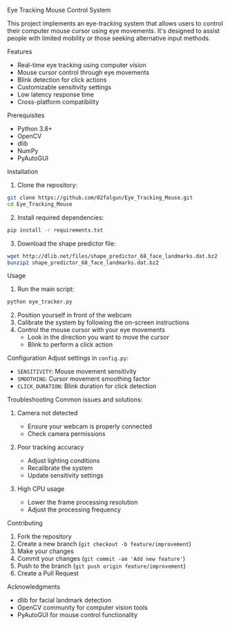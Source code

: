 Eye Tracking Mouse Control System

This project implements an eye-tracking system that allows users to control their computer mouse cursor using eye movements. It's designed to assist people with limited mobility or those seeking alternative input methods.

Features
- Real-time eye tracking using computer vision
- Mouse cursor control through eye movements
- Blink detection for click actions
- Customizable sensitivity settings
- Low latency response time
- Cross-platform compatibility

Prerequisites
- Python 3.8+
- OpenCV
- dlib
- NumPy
- PyAutoGUI

Installation
1. Clone the repository:
```bash
git clone https://github.com/02falgun/Eye_Tracking_Mouse.git
cd Eye_Tracking_Mouse
```

2. Install required dependencies:
```bash
pip install -r requirements.txt
```

3. Download the shape predictor file:
```bash
wget http://dlib.net/files/shape_predictor_68_face_landmarks.dat.bz2
bunzip2 shape_predictor_68_face_landmarks.dat.bz2
```

Usage
1. Run the main script:
```bash
python eye_tracker.py
```

2. Position yourself in front of the webcam
3. Calibrate the system by following the on-screen instructions
4. Control the mouse cursor with your eye movements
   - Look in the direction you want to move the cursor
   - Blink to perform a click action

Configuration
Adjust settings in `config.py`:
- `SENSITIVITY`: Mouse movement sensitivity
- `SMOOTHING`: Cursor movement smoothing factor
- `CLICK_DURATION`: Blink duration for click detection

Troubleshooting
Common issues and solutions:

1. Camera not detected
   - Ensure your webcam is properly connected
   - Check camera permissions

2. Poor tracking accuracy
   - Adjust lighting conditions
   - Recalibrate the system
   - Update sensitivity settings

3. High CPU usage
   - Lower the frame processing resolution
   - Adjust the processing frequency

Contributing
1. Fork the repository
2. Create a new branch (`git checkout -b feature/improvement`)
3. Make your changes
4. Commit your changes (`git commit -am 'Add new feature'`)
5. Push to the branch (`git push origin feature/improvement`)
6. Create a Pull Request


Acknowledgments
- dlib for facial landmark detection
- OpenCV community for computer vision tools
- PyAutoGUI for mouse control functionality


